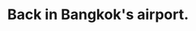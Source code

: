 ---
title: Back in Bangkok's airport. 
category: blog
lat: 13.69283
lng: 100.75381
image: https://s3-us-west-2.amazonaws.com/travels2013/2014-01-30 04:52:04 PST.jpg
observation: 20140130045204PST
---